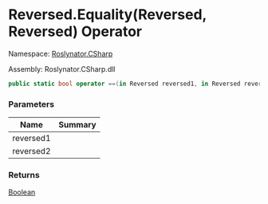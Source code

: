 # Reversed\.Equality\(Reversed, Reversed\) Operator

Namespace: [Roslynator.CSharp](../../../README.md)

Assembly: Roslynator\.CSharp\.dll

```csharp
public static bool operator ==(in Reversed reversed1, in Reversed reversed2)
```

### Parameters

| Name | Summary |
| ---- | ------- |
| reversed1 | |
| reversed2 | |

### Returns

[Boolean](https://docs.microsoft.com/en-us/dotnet/api/system.boolean)

